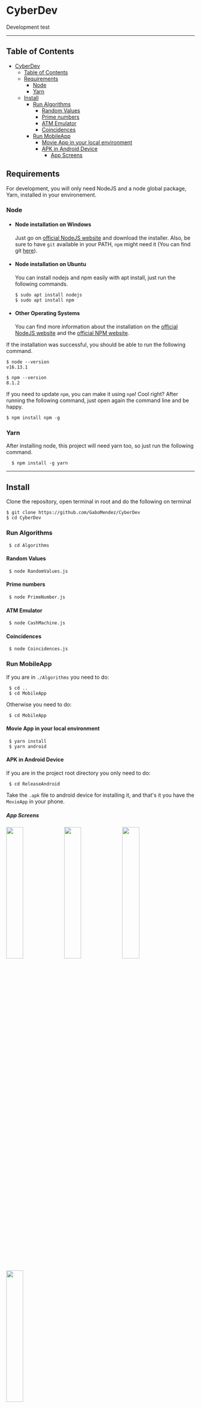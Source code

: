 # CyberDev

Development test

---

## Table of Contents

- [CyberDev](#cyberdev)
  - [Table of Contents](#table-of-contents)
  - [Requirements](#requirements)
    - [Node](#node)
    - [Yarn](#yarn)
  - [Install](#install)
    - [Run Algorithms](#run-algorithms)
      - [Random Values](#random-values)
      - [Prime numbers](#prime-numbers)
      - [ATM Emulator](#atm-emulator)
      - [Coincidences](#coincidences)
    - [Run MobileApp](#run-mobileapp)
      - [Movie App in your local environment](#movie-app-in-your-local-environment)
      - [APK in Android Device](#apk-in-android-device)
        - [App Screens](#app-screens)

## Requirements

For development, you will only need NodeJS and a node global package, Yarn, installed in your environement.

### Node

- #### Node installation on Windows

  Just go on [official NodeJS website](https://nodejs.org/) and download the installer.
  Also, be sure to have `git` available in your PATH, `npm` might need it (You can find git [here](https://git-scm.com/)).

- #### Node installation on Ubuntu

  You can install nodejs and npm easily with apt install, just run the following commands.

      $ sudo apt install nodejs
      $ sudo apt install npm

- #### Other Operating Systems
  You can find more information about the installation on the [official NodeJS website](https://nodejs.org/) and the [official NPM website](https://npmjs.org/).

If the installation was successful, you should be able to run the following command.

    $ node --version
    v16.13.1

    $ npm --version
    8.1.2

If you need to update `npm`, you can make it using `npm`! Cool right? After running the following command, just open again the command line and be happy.

    $ npm install npm -g

### Yarn

After installing node, this project will need yarn too, so just run the following command.

      $ npm install -g yarn

---

## Install

Clone the repository, open terminal in root and do the following on terminal

    $ git clone https://github.com/GaboMendez/CyberDev
    $ cd CyberDev

### Run Algorithms

     $ cd Algorithms

#### Random Values

     $ node RandomValues.js

#### Prime numbers

     $ node PrimeNumber.js

#### ATM Emulator

     $ node CashMachine.js

#### Coincidences

     $ node Coincidences.js

### Run MobileApp

If you are in `./Algorithms` you need to do:

     $ cd ..
     $ cd MobileApp

Otherwise you need to do:

     $ cd MobileApp

#### Movie App in your local environment

     $ yarn install
     $ yarn android

#### APK in Android Device

If you are in the project root directory you only need to do:

     $ cd ReleaseAndroid

Take the `.apk` file to android device for installing it, and that's it you have the `MovieApp` in your phone.

##### App Screens

<p aling="center">
<img src="https://i.ibb.co/4TWqbx7/Home.png" width="30%" />
<img src="https://i.ibb.co/dgQbhSV/Detail01.png" width="30%" />
<img src="https://i.ibb.co/MC1bmTG/Detail02.png" width="30%" /> 
</p>
<p aling="center">
<img src="https://i.ibb.co/z43ZxrW/Favorites.png" width="30%" /> 
</p>
